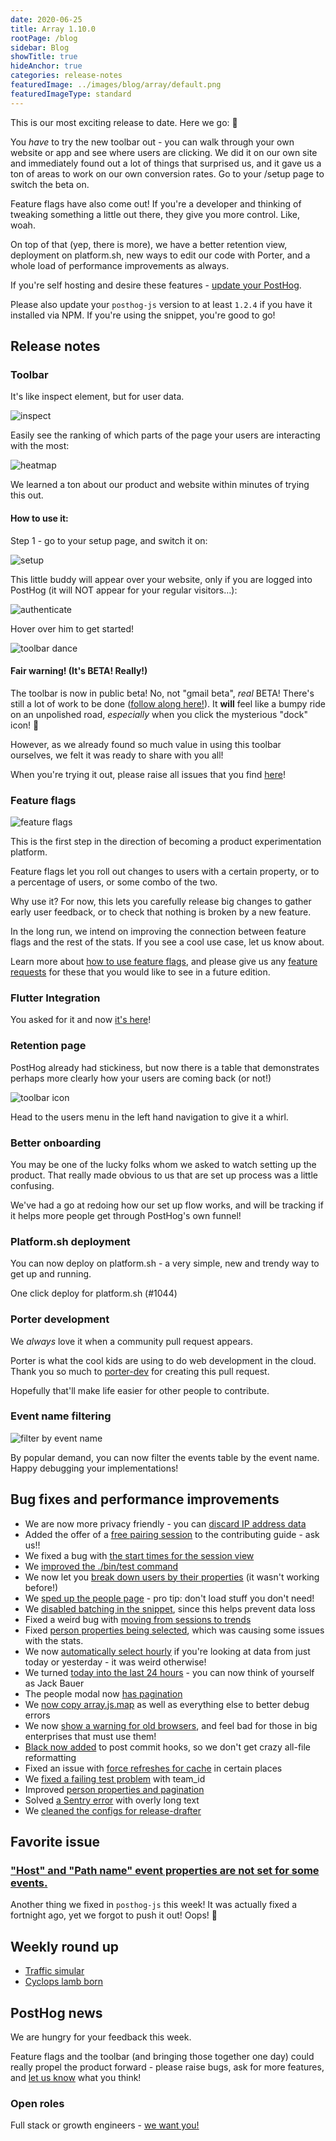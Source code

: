 ```yaml
---
date: 2020-06-25
title: Array 1.10.0
rootPage: /blog
sidebar: Blog
showTitle: true
hideAnchor: true
categories: release-notes
featuredImage: ../images/blog/array/default.png
featuredImageType: standard
---
```


This is our most exciting release to date. Here we go: 🎉

You *have* to try the new toolbar out - you can walk through your own website or app and see where users are clicking. We did it on our own site and immediately found out a lot of things that surprised us, and it gave us a ton of areas to work on our own conversion rates. Go to your /setup page to switch the beta on.

Feature flags have also come out! If you're a developer and thinking of tweaking something a little out there, they give you more control. Like, woah.

On top of that (yep, there is more), we have a better retention view, deployment on platform.sh, new ways to edit our code with Porter, and a whole load of performance improvements as always.

If you're self hosting and desire these features - [update your PostHog](/docs/self-host/configure/upgrading-posthog).

Please also update your `posthog-js` version to at least `1.2.4` if you have it installed via NPM. If you're using the snippet, you're good to go!  

## Release notes

### Toolbar

It's like inspect element, but for user data.

![inspect](../images/casts/inspect.gif)

Easily see the ranking of which parts of the page your users are interacting with the most:

![heatmap](../images/casts/heatmap.gif)

We learned a ton about our product and website within minutes of trying this out.

#### How to use it:

Step 1 - go to your setup page, and switch it on:

![setup](../images/casts/setup.gif)

This little buddy will appear over your website, only if you are logged into PostHog (it will NOT appear for your regular visitors…):

![authenticate](../images/casts/authenticate.gif)

Hover over him to get started!

![toolbar dance](../images/casts/dance.gif)

#### Fair warning! (It's BETA! Really!)

The toolbar is now in public beta! No, not "gmail beta", *real* BETA! There's still a lot of work to be done ([follow along here!](https://github.com/PostHog/posthog/projects/7)). It **will** feel like a bumpy ride on an unpolished road, *especially* when you click the mysterious "dock" icon! 👀

However, as we already found so much value in using this toolbar ourselves, we felt it was ready to share with you all! 

When you're trying it out, please raise all issues that you find [here](https://github.com/PostHog/posthog/issues/1129)!

### Feature flags

![feature flags](../images/feature-flags.png)

This is the first step in the direction of becoming a product experimentation platform.

Feature flags let you roll out changes to users with a certain property, or to a percentage of users, or some combo of the two.

Why use it? For now, this lets you carefully release big changes to gather early user feedback, or to check that nothing is broken by a new feature.

In the long run, we intend on improving the connection between feature flags and the rest of the stats. If you see a cool use case, let us know about.

Learn more about [how to use feature flags](/docs/user-guides/feature-flags), and please give us any [feature requests](https://github.com/PostHog/posthog/issues/new?assignees=&labels=enhancement&template=feature_request.md&title=) for these that you would like to see in a future edition.

### Flutter Integration

You asked for it and now [it's here](https://posthog.com/docs/integrate/client/flutter)!

### Retention page

PostHog already had stickiness, but now there is a table that demonstrates perhaps more clearly how your users are coming back (or not!)

![toolbar icon](../images/retention-view.png)

Head to the users menu in the left hand navigation to give it a whirl.

### Better onboarding

You may be one of the lucky folks whom we asked to watch setting up the product. That really made obvious to us that are set up process was a little confusing.

We've had a go at redoing how our set up flow works, and will be tracking if it helps more people get through PostHog's own funnel!

### Platform.sh deployment

You can now deploy on platform.sh - a very simple, new and trendy way to get up and running.

One click deploy for platform.sh (#1044)

### Porter development

We *always* love it when a community pull request appears.

Porter is what the cool kids are using to do web development in the cloud. Thank you so much to [porter-dev](https://github.com/porter-dev) for creating this pull request.

Hopefully that'll make life easier for other people to contribute.

### Event name filtering

![filter by event name](https://user-images.githubusercontent.com/1727427/84702990-c7f59f00-af57-11ea-8455-92fb89d9c9ae.png)

By popular demand, you can now filter the events table by the event name. Happy debugging your implementations!


## Bug fixes and performance improvements

* We are now more privacy friendly - you can [discard IP address data](https://github.com/PostHog/posthog/pull/1081)
* Added the offer of a [free pairing session](https://github.com/PostHog/posthog/pull/1028) to the contributing guide - ask us!!
* We fixed a bug with [the start times for the session view](https://github.com/PostHog/posthog/pull/1077)
* We [improved the ./bin/test command](https://github.com/PostHog/posthog/pull/1074)
* We now let you [break down users by their properties](https://github.com/PostHog/posthog/pull/1070) (it wasn't working before!)
* We [sped up the people page](https://github.com/PostHog/posthog/pull/1056) - pro tip: don't load stuff you don't need!
* We [disabled batching in the snippet](https://github.com/PostHog/posthog/pull/1049), since this helps prevent data loss
* Fixed a weird bug with [moving from sessions to trends](https://github.com/PostHog/posthog/pull/1039)
* Fixed [person properties being selected](https://github.com/PostHog/posthog/pull/1040), which was causing some issues with the stats.
* We now [automatically select hourly](https://github.com/PostHog/posthog/pull/1057) if you're looking at data from just today or yesterday - it was weird otherwise!
* We turned [today into the last 24 hours](https://github.com/PostHog/posthog/pull/1054) - you can now think of yourself as Jack Bauer
* The people modal now [has pagination](https://github.com/PostHog/posthog/pull/1042)
* We [now copy array.js.map](https://github.com/PostHog/posthog/pull/1047) as well as everything else to better debug errors
* We now [show a warning for old browsers](https://github.com/PostHog/posthog/pull/1046), and feel bad for those in big enterprises that must use them!
* [Black now added](https://github.com/PostHog/posthog/pull/1043) to post commit hooks, so we don't get crazy all-file reformatting
* Fixed an issue with [force refreshes for cache](https://github.com/PostHog/posthog/pull/1035) in certain places
* We [fixed a failing test problem](https://github.com/PostHog/posthog/pull/1036) with team_id
* Improved [person properties and pagination](https://github.com/PostHog/posthog/pull/976)
* Solved [a Sentry error](https://github.com/PostHog/posthog/pull/1029) with overly long text
* We [cleaned the configs for release-drafter](https://github.com/PostHog/posthog/pull/1088)

## Favorite issue

### ["Host" and "Path name" event properties are not set for some events.](https://github.com/PostHog/posthog/issues/1119)

Another thing we fixed in `posthog-js` this week! It was actually fixed a fortnight ago, yet we forgot to push it out! Oops! 🙈

## Weekly round up

* [Traffic simular](https://github.com/dabreegster/abstreet)
* [Cyclops lamb born](https://www.mirror.co.uk/news/weird-news/farmer-baffled-after-sheep-gave-22251344)

## PostHog news

We are hungry for your feedback this week.

Feature flags and the toolbar (and bringing those together one day) could really propel the product forward - please raise bugs, ask for more features, and [let us know](https://github.com/PostHog/posthog/issues) what you think!

### Open roles

Full stack or growth engineers - [we want you!](https://posthog.com/careers)
